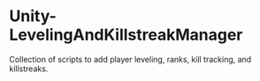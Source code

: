 # Unity-LevelingAndKillstreakManager
Collection of scripts to add player leveling, ranks, kill tracking, and killstreaks.
